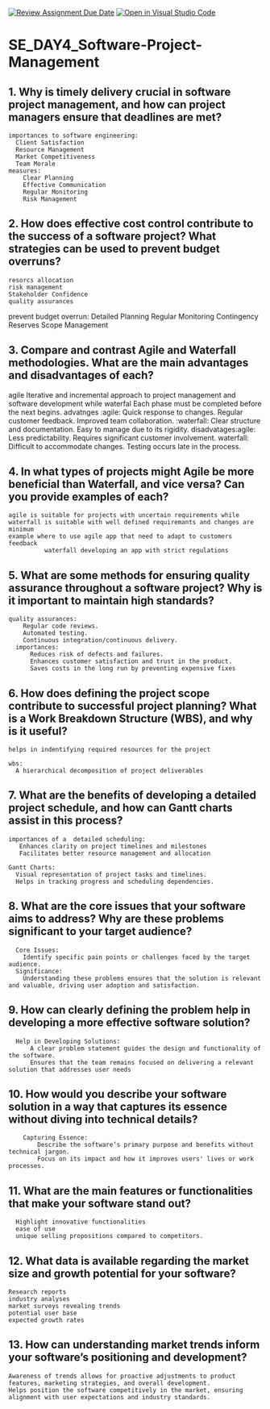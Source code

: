 [![Review Assignment Due Date](https://classroom.github.com/assets/deadline-readme-button-22041afd0340ce965d47ae6ef1cefeee28c7c493a6346c4f15d667ab976d596c.svg)](https://classroom.github.com/a/9pw6JKcu)
[![Open in Visual Studio Code](https://classroom.github.com/assets/open-in-vscode-2e0aaae1b6195c2367325f4f02e2d04e9abb55f0b24a779b69b11b9e10269abc.svg)](https://classroom.github.com/online_ide?assignment_repo_id=18439103&assignment_repo_type=AssignmentRepo)
# SE_DAY4_Software-Project-Management
## 1. Why is timely delivery crucial in software project management, and how can project managers ensure that deadlines are met?
    importances to software engineering:
      Client Satisfaction
      Resource Management
      Market Competitiveness
      Team Morale
    measures:
        Clear Planning
        Effective Communication
        Regular Monitoring
        Risk Management
        
## 2. How does effective cost control contribute to the success of a software project? What strategies can be used to prevent budget overruns?
    resorcs allocation 
    risk management
    Stakeholder Confidence
    quality assurances
prevent budget overrun:
    Detailed Planning
    Regular Monitoring
    Contingency Reserves
    Scope Management

## 3. Compare and contrast Agile and Waterfall methodologies. What are the main advantages and disadvantages of each?
agile Iterative and incremental approach to project management and software development while waterfal Each phase must be completed before the next begins.
advatnges :agile:
          Quick response to changes.
          Regular customer feedback.
          Improved team collaboration.
          :waterfall:
          Clear structure and documentation.
          Easy to manage due to its rigidity.
disadvatages:agile:
              Less predictability.
              Requires significant customer involvement.
              waterfall:
              Difficult to accommodate changes.
              Testing occurs late in the process.
## 4. In what types of projects might Agile be more beneficial than Waterfall, and vice versa? Can you provide examples of each?
    agile is suitable for projects with uncertain requirements while waterfall is suitable with well defined requiremants and changes are minimum 
    example where to use agile app that need to adapt to customers feedback
              waterfall developing an app with strict regulations
## 5. What are some methods for ensuring quality assurance throughout a software project? Why is it important to maintain high standards?
    quality assurances:
        Regular code reviews.
        Automated testing.
        Continuous integration/continuous delivery.
      importances:
          Reduces risk of defects and failures.
          Enhances customer satisfaction and trust in the product.
          Saves costs in the long run by preventing expensive fixes
## 6. How does defining the project scope contribute to successful project planning? What is a Work Breakdown Structure (WBS), and why is it useful?
    helps in indentifying required resources for the project

    wbs:
      A hierarchical decomposition of project deliverables
      
## 7. What are the benefits of developing a detailed project schedule, and how can Gantt charts assist in this process?
    importances of a  detailed scheduling:
       Enhances clarity on project timelines and milestones
       Facilitates better resource management and allocation

    Gantt Charts:
      Visual representation of project tasks and timelines.
      Helps in tracking progress and scheduling dependencies.
## 8. What are the core issues that your software aims to address? Why are these problems significant to your target audience?
      Core Issues:
        Identify specific pain points or challenges faced by the target audience.
      Significance:
        Understanding these problems ensures that the solution is relevant and valuable, driving user adoption and satisfaction.
## 9. How can clearly defining the problem help in developing a more effective software solution?
      Help in Developing Solutions:
          A clear problem statement guides the design and functionality of the software.
          Ensures that the team remains focused on delivering a relevant solution that addresses user needs
## 10. How would you describe your software solution in a way that captures its essence without diving into technical details?
        Capturing Essence:
            Describe the software’s primary purpose and benefits without technical jargon.
            Focus on its impact and how it improves users' lives or work processes.
## 11. What are the main features or functionalities that make your software stand out?
      Highlight innovative functionalities
      ease of use
      unique selling propositions compared to competitors.
## 12. What data is available regarding the market size and growth potential for your software?
    Research reports
    industry analyses
    market surveys revealing trends
    potential user base
    expected growth rates
## 13. How can understanding market trends inform your software’s positioning and development?

    Awareness of trends allows for proactive adjustments to product features, marketing strategies, and overall development.
    Helps position the software competitively in the market, ensuring alignment with user expectations and industry standards.
